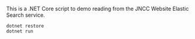 
This is a .NET Core script to demo reading from the JNCC Website Elastic Search service.

    dotnet restore
    dotnet run
